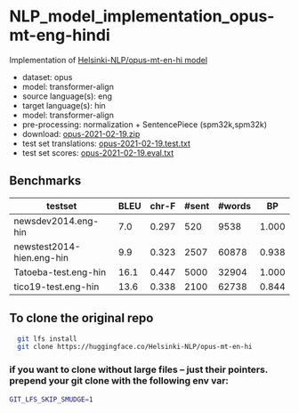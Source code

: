 # NLP_model_implementation_opus-mt-eng-hindi
Implementation of [Helsinki-NLP/opus-mt-en-hi model](https://huggingface.co/Helsinki-NLP/opus-mt-en-hi)


* dataset: opus
* model: transformer-align
* source language(s): eng
* target language(s): hin
* model: transformer-align
* pre-processing: normalization + SentencePiece (spm32k,spm32k)
* download: [opus-2021-02-19.zip](https://object.pouta.csc.fi/Tatoeba-MT-models/eng-hin/opus-2021-02-19.zip)
* test set translations: [opus-2021-02-19.test.txt](https://object.pouta.csc.fi/Tatoeba-MT-models/eng-hin/opus-2021-02-19.test.txt)
* test set scores: [opus-2021-02-19.eval.txt](https://object.pouta.csc.fi/Tatoeba-MT-models/eng-hin/opus-2021-02-19.eval.txt)

## Benchmarks

| testset | BLEU  | chr-F | #sent | #words | BP |
|---------|-------|-------|-------|--------|----|
| newsdev2014.eng-hin 	| 7.0 	| 0.297 	| 520 	| 9538 	| 1.000 |
| newstest2014-hien.eng-hin 	| 9.9 	| 0.323 	| 2507 	| 60878 	| 0.938 |
| Tatoeba-test.eng-hin 	| 16.1 	| 0.447 	| 5000 	| 32904 	| 1.000 |
| tico19-test.eng-hin 	| 13.6 	| 0.338 	| 2100 	| 62738 	| 0.844 |

## To clone the original repo
```bash
  git lfs install
  git clone https://huggingface.co/Helsinki-NLP/opus-mt-en-hi
```
### if you want to clone without large files – just their pointers. prepend your git clone with the following env var:
```bash 
GIT_LFS_SKIP_SMUDGE=1
```


